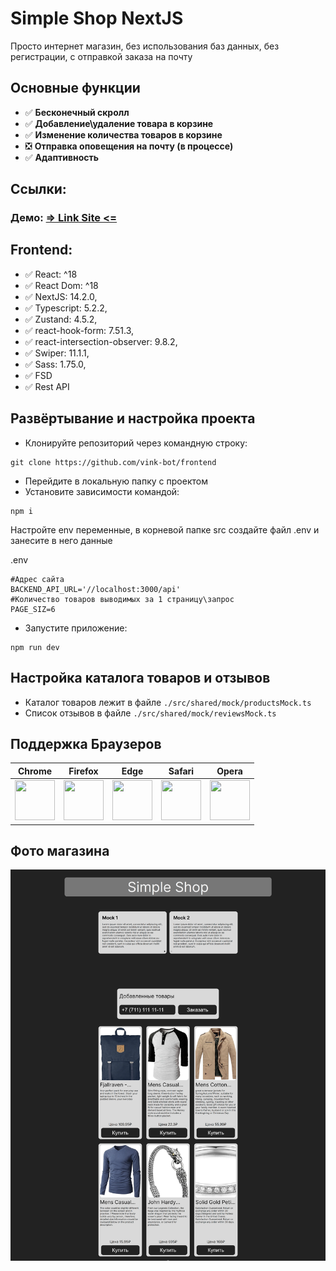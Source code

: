 # Simple Shop NextJS

Просто интернет магазин, без использования баз данных, без регистрации, с отправкой заказа на почту

## Основные функции

- ✅ **Бесконечный скролл**
- ✅ **Добавление\удаление товара в корзине**
- ✅ **Изменение количества товаров в корзине**
- ❎ **Отправка оповещения на почту (в процессе)**
- ✅ **Адаптивность**

## Ссылки:

### Демо: [=> Link Site <=](https://simple-shop-nextjs-alpha.vercel.app/)

## Frontend:

- ✅ React: ^18
- ✅ React Dom: ^18
- ✅ NextJS: 14.2.0,
- ✅ Typescript: 5.2.2,
- ✅ Zustand: 4.5.2,
- ✅ react-hook-form: 7.51.3,
- ✅ react-intersection-observer: 9.8.2,
- ✅ Swiper: 11.1.1,
- ✅ Sass: 1.75.0,
- ✅ FSD
- ✅ Rest API

## Развёртывание и настройка проекта

- Клонируйте репозиторий через командную строку:

```
git clone https://github.com/vink-bot/frontend
```

- Перейдите в локальную папку с проектом
- Установите зависимости командой:

```
npm i
```

Настройте env переменные, в корневой папке src создайте файл .env и занесите в него данные

.env

```dotenv
#Адрес сайта
BACKEND_API_URL='//localhost:3000/api'
#Количество товаров выводимых за 1 страницу\запрос
PAGE_SIZ=6
```

- Запустите приложение:

```
npm run dev
```
## Настройка каталога товаров и отзывов

- Каталог товаров лежит в файле `./src/shared/mock/productsMock.ts`
- Список отзывов в файле `./src/shared/mock/reviewsMock.ts`

## Поддержка Браузеров

|                                                               Chrome                                                               |                                                               Firefox                                                                |                                                               Edge                                                                |                                                               Safari                                                                |                                                               Opera                                                                |
|:----------------------------------------------------------------------------------------------------------------------------------:|:------------------------------------------------------------------------------------------------------------------------------------:|:---------------------------------------------------------------------------------------------------------------------------------:|:-----------------------------------------------------------------------------------------------------------------------------------:|:----------------------------------------------------------------------------------------------------------------------------------:|
| <img src="https://github.com/creativetimofficial/public-assets/blob/master/logos/chrome-logo.png?raw=true" width="64" height="64"> | <img src="https://raw.githubusercontent.com/creativetimofficial/public-assets/master/logos/firefox-logo.png" width="64" height="64"> | <img src="https://raw.githubusercontent.com/creativetimofficial/public-assets/master/logos/edge-logo.png" width="64" height="64"> | <img src="https://raw.githubusercontent.com/creativetimofficial/public-assets/master/logos/safari-logo.png" width="64" height="64"> | <img src="https://raw.githubusercontent.com/creativetimofficial/public-assets/master/logos/opera-logo.png" width="64" height="64"> |

## Фото магазина

![img](./screen/screencapture.png)
